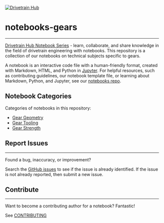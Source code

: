 [![Drivetrain Hub](https://storage.googleapis.com/static.drivetrainhub.com/img/dh_logo_text_217x80.png "Drivetrain Hub logo")](https://www.drivetrainhub.com/)

# notebooks-gears

---

[Drivetrain Hub Notebook Series](https://drivetrainhub.com/code/notebooks) - learn, collaborate, and share knowledge in the field of drivetrain engineering with notebooks.  This repository is a collection of our notebooks on technical subjects specific to gears.

A notebook is an interactive code file with a human-friendly format, created with Markdown, HTML, and Python in [Jupyter](https://jupyter.org/).  For helpful resources, such as contributing guidelines, our notebook template file, or learning about Markdown, Python, and Jupyter, see our [notebooks repo](https://github.com/drivetrainhub/notebooks).

## Notebook Categories

Categories of notebooks in this repository:

- [Gear Geometry](https://github.com/drivetrainhub/notebooks-gears/tree/master/geometry)
- [Gear Tooling](https://github.com/drivetrainhub/notebooks-gears/tree/master/tooling)
- [Gear Strength](https://github.com/drivetrainhub/notebooks-gears/tree/master/strength)

## Report Issues

---

Found a bug, inaccuracy, or improvement?

Search the [GitHub issues](https://github.com/drivetrainhub/notebooks-gears/issues) to see if the issue is already identified.  If the issue is not already reported, then submit a new issue.

## Contribute

---

Want to become a contributing author for a notebook?  Fantastic!

See [CONTRIBUTING](https://github.com/drivetrainhub/notebooks/blob/master/CONTRIBUTING.md)
